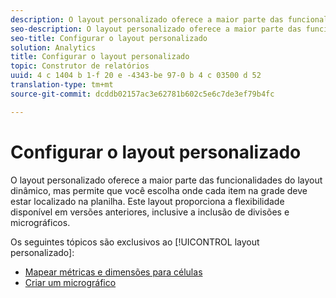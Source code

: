 ```yaml
---
description: O layout personalizado oferece a maior parte das funcionalidades do layout dinâmico, mas permite que você escolha onde cada item na grade deve estar localizado na planilha. Este layout proporciona a flexibilidade disponível em versões anteriores, inclusive a inclusão de divisões e micrográficos.
seo-description: O layout personalizado oferece a maior parte das funcionalidades do layout dinâmico, mas permite que você escolha onde cada item na grade deve estar localizado na planilha. Este layout proporciona a flexibilidade disponível em versões anteriores, inclusive a inclusão de divisões e micrográficos.
seo-title: Configurar o layout personalizado
solution: Analytics
title: Configurar o layout personalizado
topic: Construtor de relatórios
uuid: 4 c 1404 b 1-f 20 e -4343-be 97-0 b 4 c 03500 d 52
translation-type: tm+mt
source-git-commit: dcddb02157ac3e62781b602c5e6c7de3ef79b4fc

---
```



# Configurar o layout personalizado

O layout personalizado oferece a maior parte das funcionalidades do layout dinâmico, mas permite que você escolha onde cada item na grade deve estar localizado na planilha. Este layout proporciona a flexibilidade disponível em versões anteriores, inclusive a inclusão de divisões e micrográficos.

Os seguintes tópicos são exclusivos ao [!UICONTROL layout personalizado]:

* [Mapear métricas e dimensões para células](/help/analyze/report-builder/layout/map-metrics-and-dimensions-to-cells.md)
* [Criar um micrográfico](/help/analyze/report-builder/layout/t-create-a-microchart.md)